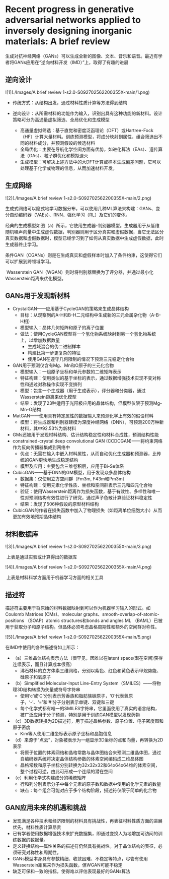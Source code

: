 # Recent progress in generative adversarial networks applied to inversely designing inorganic materials: A brief review

生成对抗神经网络（GANs）可以生成全新的图像、文本、音乐和语音。最近有学者将GANs应用在“逆向材料开发（IMD）”上，取得了有趣的进展

## 逆向设计

![1](./Images/A brief review  1-s2.0-S092702562200355X-main/1.png)

* 传统方式：从结构出发，通过材料性质计算等方法得到结构

* 逆向设计：从所需材料的功能作为输入，识别出具有这种功能的新材料。设计策略可分为高通量虚拟筛选、全局优化和生成模型
  * 高通量虚拟筛选：基于直觉和密度泛函理论（DFT）或Hartree-Fock（HF）计算大量材料。训练预测模型，将成分映射到属性，组合筛选出不同的材料成分，并预测假设的候选材料
  * 全局优化：主要在导航化学空间方面有优势，如进化算法（EAs）、遗传算法（GAs）、粒子群优化和模拟退火
  * 生成模型：可解决上述方法中的大DFT计算或样本生成偏差问题，它可以处理基于化学或物理的信息，从而加速材料开发。

## 生成网络

![2](./Images/A brief review  1-s2.0-S092702562200355X-main/2.png)

​	生成式网络可以隐式地学习数据分布，可以使用几种ML算法来构建：GANs、变分自动编码器（VAEs）、RNN、强化学习（RL）及它们的变体。

​	经典的生成模型如图（a）所示，它使用生成器-判别器模型。生成器用于从低维随机噪声向量中生成虚假数据，判别器则用于区分真实和虚假数据，当它无法区分真实数据和虚假数据时，模型已经学习到了如何从真实数据中生成虚假数据，此时生成器终止学习。

​	条件GAN（CGANs）则是在生成真实和虚假样本时加入了条件约束，这使得它们可以扩展到跨领域学习。

​	Wasserstein GAN（WGAN）则时将判别器替换为了评分器，并通过最小化Wasserstein距离来优化模型。

## GANs用于发现新材料

* CrystalGAN——应用基于CycleGAN的策略来生成晶体结构
  * 目标：从观察到的A-H和B-H二元结构中生成新的三元金属杂化物（A-B-H相）
  * 模型输入：晶体几何矩阵和原子的离子位置
  * 做法：使用CycleGAN模型将一个氢化物系统映射到另一个氢化物系统上，以增加数据数量
    * 生成域混合的伪二进制样本
    * 构建比第一步更复杂的特征
    * 使用GAN在遵守几何限制的情况下预测三元稳定化合物
* GAN用于预测仅含有Mg、Mn和O原子的三元化合物
  * 模型输入：一组原子坐标和单元参数的二维矩阵表示
  * 特征构建：使用类似的基于坐标的表示，通过数据增强技术实现不变对称性和通过对称操作实现不变排列
  * 模型：包含一个生成器（用于生成表示），评分器和分类器，通过Wasserstein距离来优化模型
  * 结果：发现了23种适用于光阳极应用的晶体结构，但模型仅限于预测Mg-Mn-O结构
* MatGAN——使用具有特定属性的数据输入来预测化学上有效的假设材料
  * 模型：将生成器和判别器建模为深度神经网络（DNN），可预测200万种新材料，其中92.53%为新材料
* GMs还被用于发现材料结构、估计结构稳定性和材料合成性，预测结构性能
* constrained-crystal deep convolutional GAN (CCDCGAN)——将约束网络作为反向传播器集成到网络中
  * 优点：无需在输入中嵌入材料属性，从而自动优化生成器和预测器，比传统的GAN更快地生成稳定结构
  * 模型及应用：主要包含三维卷积层，应用于Bi-Se体系
* CubicGAN——基于DNN的GM模型，用于发现众多晶体结构
  * 数据集：仅使用立方空间群（Fm3m, F43m和Pm3m）
  * 特征构建：使用元素化学性质、坐标和空间群表示三元和四元化合物
  * 验证：使用Wasserstein距离作为损失函数，基于有效性、多样性和唯一性对预测结构有效性进行了研究，通过声子色散计算验证材料稳定性
  * 结果：发现了506种假设的原型材料结构
* CubicGAN的作者在损失函数中加入了物理损失（如距离单位细胞大小）从而更加有效地预期晶体结构

## 材料数据库

![3](./Images/A brief review  1-s2.0-S092702562200355X-main/3.png)

​	上表是通过实验或计算得出的数据库

![4](./Images/A brief review  1-s2.0-S092702562200355X-main/4.png)

​	上表是材料科学方面用于机器学习方面的相关工具

## 描述符

​	描述符主要用于将原始的材料数据映射到可以作为机器学习输入的形式。如Coulomb Matrices (CMs)、molecular graphs、smooth-overlap-of-atomic-positions （SOAP）atomic structures和bonds and angles ML （BAML）已被用于获取分子和原子结构。但晶体必须考虑晶格周期性和额外的空间群对称性。

![5](./Images/A brief review  1-s2.0-S092702562200355X-main/5.png)

在IMD中使用的各种描述符如上所示：

* （a）三维晶体结构表示方法（很罕见，因难以在latent space(潜在空间)获得连续表示，而且计算成本很高）
  * 沸石材料的立方体素三维网格，分别以紫色、红色和黄色表示甲烷势能、硅原子和氧原子
* （b）Simplified Molecular-Input Line-Entry System（SMILES）——将物理3D结构转换为矢量或符号字符串
  * 使用‘c’或‘C’分别表示芳香族和脂肪族碳原子，‘O’代表氧原子，‘-’、‘=’和‘#’分子分别表示单键、双键和三键
  * 每个化学式都有唯一的SMILES字符串，它里面使用了真实的语言结构，被广泛应用于分子预测，特别是用于训练GAN模型以发现药物
* （c）3D数据转换为2D描述符，用于描述晶格参数、原子位置、电子密度图和原子密度
  * Kim等人使用二维坐标表示原子坐标和晶胞信息
* （d）来源于“点云”，对象被表示为一组显示3D坐标的点和向量，再转换为2D表示
  * 将原子位置的体素网络和晶格常数与晶体图结合来预测二维晶体图，通过自编码器系统将决定晶体结构参数的体素空间编码成二维晶体图
  * 晶格常数和原子坐标分别转换为32x32x32和64x64x64维的体素空间，整个过程可逆，由此可形成一个连续的潜在空间
* （e）利用化学式构建成分的稀疏矩阵
  * 行和列分别表示分子中每个元素的原子数和数据中使用的化学元素的数量
  * 缺点：每个组合可能对应于多个结构阶段，描述符仅限于简单的化合物

## GAN应用未来的机遇和挑战

* 发现满足各种技术和经济限制的材料具有挑战性，再表征材料性质方面的进展优先，材料性质计算昂贵
* 已有学者使用数据增强技术来扩充数据集，即通过变换人为地增加可访问的训练数据的数据量。
* 定义转换结构—属性关系的描述符仍然具有挑战性。对于晶体结构的表征，必须研究对称性和周期性。
* GANs模型本身具有参数精细、收敛困难、不稳定等特点，尽管有使用Wasserstein距离来作为损失函数，但WGAN可能不稳定
* 缺乏可保和一致的指标，使得难以评估表现最好的GANs算法